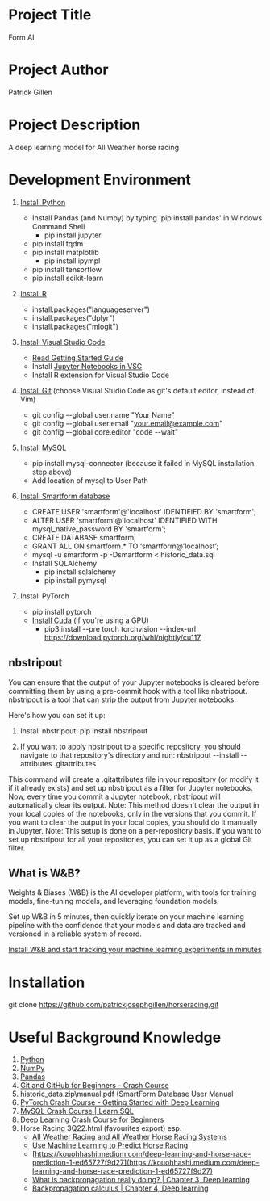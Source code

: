 # Project Title

Form AI

# Project Author

Patrick Gillen

# Project Description

A deep learning model for All Weather horse racing

# Development Environment

1. [Install Python](https://www.python.org/downloads/)
	* Install Pandas (and Numpy) by typing 'pip install pandas' in Windows Command Shell
		* pip install jupyter
	* pip install tqdm
	* pip install matplotlib
		* pip install ipympl
	* pip install tensorflow
	* pip install scikit-learn

2. [Install R](https://cran.ma.imperial.ac.uk/)
	* install.packages("languageserver")
	* install.packages("dplyr")
	* install.packages("mlogit")

3. [Install Visual Studio Code](https://code.visualstudio.com/)
	* [Read Getting Started Guide](https://code.visualstudio.com/docs/?dv=win)
	* Install [Jupyter Notebooks in VSC](https://code.visualstudio.com/docs/datascience/jupyter-notebooks)
	* Install R extension for Visual Studio Code

4. [Install Git](https://git-scm.com/download/win) (choose Visual Studio Code as git's default editor, instead of Vim)
	* git config --global user.name "Your Name"
	* git config --global user.email "your.email@example.com"
	* git config --global core.editor "code --wait"

5. [Install MySQL](https://dev.mysql.com/downloads/installer/)
	* pip install mysql-connector (because it failed in MySQL installation step above)
	* Add location of mysql to User Path

6. [Install Smartform database](https://drive.google.com/drive/folders/1BRLT4uH0gtgwt-3MZUrW9raPXsO1-0aM?usp=sharing)
	* CREATE USER 'smartform'@'localhost' IDENTIFIED BY 'smartform';
	* ALTER USER 'smartform'@'localhost' IDENTIFIED WITH mysql_native_password BY 'smartform';
	* CREATE DATABASE smartform;
	* GRANT ALL ON smartform.* TO ‘smartform@’localhost’;
	* mysql -u smartform -p -Dsmartform < historic_data.sql
	* Install SQLAlchemy
		* pip install sqlalchemy
		* pip install pymysql

7. Install PyTorch
	* pip install pytorch	
	* [Install Cuda](https://developer.nvidia.com/cuda-downloads?target_os=Windows&target_arch=x86_64&target_version=10&target_type=exe_network) (if you're using a GPU)
		* pip3 install --pre torch torchvision --index-url https://download.pytorch.org/whl/nightly/cu117

## nbstripout

You can ensure that the output of your Jupyter notebooks is cleared before committing them by using a pre-commit hook with a tool like nbstripout. nbstripout is a tool that can strip the output from Jupyter notebooks.

Here's how you can set it up:

1. Install nbstripout:
	pip install nbstripout 

2. If you want to apply nbstripout to a specific repository, you should navigate to that repository's directory and run:
	nbstripout --install --attributes .gitattributes 

This command will create a .gitattributes file in your repository (or modify it if it already exists) and set up nbstripout as a filter for Jupyter notebooks.
Now, every time you commit a Jupyter notebook, nbstripout will automatically clear its output.
Note: This method doesn't clear the output in your local copies of the notebooks, only in the versions that you commit. If you want to clear the output in your local copies, you should do it manually in Jupyter.
Note: This setup is done on a per-repository basis. If you want to set up nbstripout for all your repositories, you can set it up as a global Git filter.

## What is W&B?

Weights & Biases (W&B) is the AI developer platform, with tools for training models, fine-tuning models, and leveraging foundation models.

Set up W&B in 5 minutes, then quickly iterate on your machine learning pipeline with the confidence that your models and data are tracked and versioned in a reliable system of record.

[Install W&B and start tracking your machine learning experiments in minutes](https://docs.wandb.ai/quickstart)

# Installation

git clone https://github.com/patrickjosephgillen/horseracing.git

# Useful Background Knowledge

1. [Python](https://docs.python.org/3/tutorial/index.html)
2. [NumPy](https://numpy.org/doc/stable/user/absolute_beginners.html)
3. [Pandas](https://pandas.pydata.org/docs/getting_started/index.html)
4. [Git and GitHub for Beginners - Crash Course](https://www.youtube.com/watch?v=RGOj5yH7evk)
5. historic_data.zip\manual.pdf (SmartForm Database User Manual
6. [PyTorch Crash Course - Getting Started with Deep Learning](https://www.youtube.com/watch?v=OIenNRt2bjg)
7. [MySQL Crash Course | Learn SQL](https://www.youtube.com/watch?v=9ylj9NR0Lcg)
8. [Deep Learning Crash Course for Beginners](https://www.youtube.com/watch?v=VyWAvY2CF9c)
9. Horse Racing 3Q22.html (favourites export) esp.
 	* [All Weather Racing and All Weather Horse Racing Systems](https://betting-sites.me.uk/all-weather-horse-racing-systems/#:~:text=%20Six%20Quick%20Facts%20About%20All%20Weather%20Races,horses%20since%20they%20are%20either%20inexperienced...%20More%20)
	* [Use Machine Learning to Predict Horse Racing](https://towardsdatascience.com/use-machine-learning-to-predict-horse-racing-4f1111fb6ced)
 	* [https://kouohhashi.medium.com/deep-learning-and-horse-race-prediction-1-ed65727f9d27](https://kouohhashi.medium.com/deep-learning-and-horse-race-prediction-1-ed65727f9d27)
 	* [What is backpropagation really doing? | Chapter 3, Deep learning](https://m.youtube.com/watch?v=Ilg3gGewQ5U&t=36s)
	* [Backpropagation calculus | Chapter 4, Deep learning](https://www.youtube.com/watch?v=tIeHLnjs5U8&ab_channel=3Blue1Brown)
